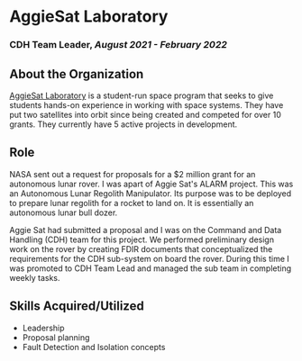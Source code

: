 # AggieSat Laboratory

### **CDH Team Leader**, *August 2021 - February 2022*

## About the Organization

[AggieSat Laboratory](https://aggiesat.tamu.edu/) is a student-run space program that seeks to give students hands-on experience in working with space systems. They have put two satellites into orbit since being created and competed for over 10 grants. They currently have 5 active projects in development.

## Role

NASA sent out a request for proposals for a $2 million grant for an autonomous lunar rover. I was apart of Aggie Sat's ALARM project. This was an Autonomous Lunar Regolith Manipulator. Its purpose was to be deployed to prepare lunar regolith for a rocket to land on. It is essentially an autonomous lunar bull dozer. 

Aggie Sat had submitted a proposal and I was on the Command and Data Handling (CDH) team for this project. We performed preliminary design work on the rover by creating FDIR documents that conceptualized the requirements for the CDH sub-system on board the rover. During this time I was promoted to CDH Team Lead and managed the sub team in completing weekly tasks. 

## Skills Acquired/Utilized

* Leadership
* Proposal planning
* Fault Detection and Isolation concepts